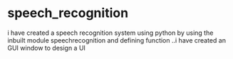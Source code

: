 # speech_recognition
i have created a speech recognition system using python by using the inbuilt module speechrecognition and defining function ..i have created an GUI window to design a UI 
